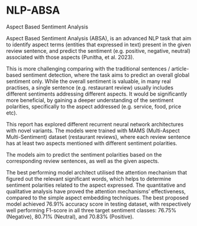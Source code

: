 # NLP-ABSA

Aspect Based Sentiment Analysis

Aspect Based Sentiment Analysis (ABSA), is an advanced NLP task that aim to identify aspect terms (entities that expressed in text) present in 
the given review sentence, and predict the sentiment (e.g. positive, negative, neutral) associated with those aspects (Punitha, et al. 2023). 

This is more challenging comparing with the traditional sentences / article-based sentiment detection, where the task aims to predict an overall 
global sentiment only. While the overall sentiment is valuable, in many real practises, a single sentence (e.g. restaurant review) usually includes
different sentiments addressing different aspects. It would be significantly more beneficial, by gaining a deeper understanding of the sentiment
polarities, specifically to the aspect addressed (e.g. service, food, price etc).

This report has explored different recurrent neural network architectures with novel variants. The models were trained with MAMS 
(Multi-Aspect Multi-Sentiment) dataset (restaurant reviews), where each review sentence has at least two aspects mentioned with different sentiment 
polarities. 

The models aim to predict the sentiment polarities based on the corresponding review sentences, as well as the given aspects. 

The best performing model architect utilised the attention mechanism that figured out the relevant significant words, which helps to determine
sentiment polarities related to the aspect expressed. The quantitative and qualitative analysis have proved the attention mechanisms’
effectiveness, compared to the simple aspect embedding techniques. The best proposed model achieved 76.91% accuracy score in testing dataset, 
with respectively well performing F1-score in all three target sentiment classes: 76.75% (Negative), 80.71% (Neutral), and 70.83% (Positive).
